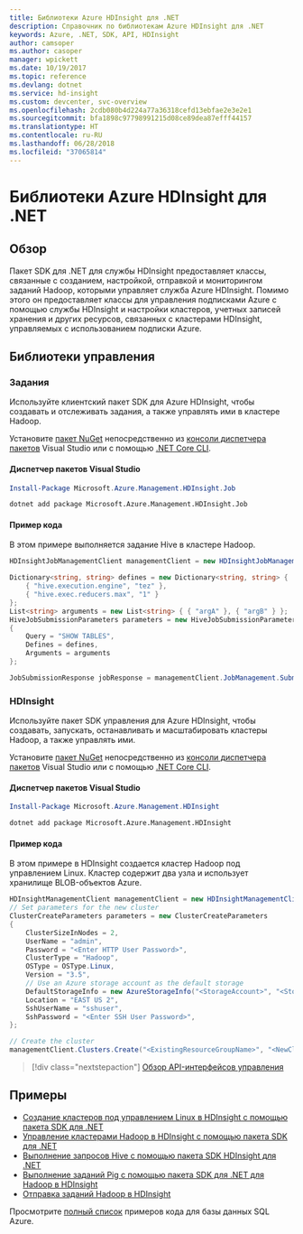 ```yaml
---
title: Библиотеки Azure HDInsight для .NET
description: Справочник по библиотекам Azure HDInsight для .NET
keywords: Azure, .NET, SDK, API, HDInsight
author: camsoper
ms.author: casoper
manager: wpickett
ms.date: 10/19/2017
ms.topic: reference
ms.devlang: dotnet
ms.service: hd-insight
ms.custom: devcenter, svc-overview
ms.openlocfilehash: 2cdb080b4d224a77a36318cefd13ebfae2e3e2e1
ms.sourcegitcommit: bfa1898c97798991215d08ce89dea87efff44157
ms.translationtype: HT
ms.contentlocale: ru-RU
ms.lasthandoff: 06/28/2018
ms.locfileid: "37065814"
---
```

# <a name="azure-hdinsight-libraries-for-net"></a>Библиотеки Azure HDInsight для .NET

## <a name="overview"></a>Обзор

Пакет SDK для .NET для службы HDInsight предоставляет классы, связанные с созданием, настройкой, отправкой и мониторингом заданий Hadoop, которыми управляет служба Azure HDInsight. Помимо этого он предоставляет классы для управления подписками Azure с помощью службы HDInsight и настройки кластеров, учетных записей хранения и других ресурсов, связанных с кластерами HDInsight, управляемых с использованием подписки Azure.

## <a name="management-libraries"></a>Библиотеки управления

### <a name="jobs"></a>Задания

Используйте клиентский пакет SDK для Azure HDInsight, чтобы создавать и отслеживать задания, а также управлять ими в кластере Hadoop. 

Установите [пакет NuGet](https://www.nuget.org/packages/Microsoft.Azure.Management.HDInsight.Job) непосредственно из [консоли диспетчера пакетов][PackageManager] Visual Studio или с помощью [.NET Core CLI][DotNetCLI].

#### <a name="visual-studio-package-manager"></a>Диспетчер пакетов Visual Studio

```powershell
Install-Package Microsoft.Azure.Management.HDInsight.Job
```

```bash
dotnet add package Microsoft.Azure.Management.HDInsight.Job
```

#### <a name="code-example"></a>Пример кода

В этом примере выполняется задание Hive в кластере Hadoop.

```csharp
HDInsightJobManagementClient managementClient = new HDInsightJobManagementClient(clusterUri, credentials);

Dictionary<string, string> defines = new Dictionary<string, string> {
    { "hive.execution.engine", "tez" },
    { "hive.exec.reducers.max", "1" }
};
List<string> arguments = new List<string> { { "argA" }, { "argB" } };
HiveJobSubmissionParameters parameters = new HiveJobSubmissionParameters
{
    Query = "SHOW TABLES",
    Defines = defines,
    Arguments = arguments
};

JobSubmissionResponse jobResponse = managementClient.JobManagement.SubmitHiveJob(parameters);
```

### <a name="hdinsight"></a>HDInsight

Используйте пакет SDK управления для Azure HDInsight, чтобы создавать, запускать, останавливать и масштабировать кластеры Hadoop, а также управлять ими.

Установите [пакет NuGet](https://www.nuget.org/packages/Microsoft.Azure.Management.HDInsight) непосредственно из [консоли диспетчера пакетов][PackageManager] Visual Studio или с помощью [.NET Core CLI][DotNetCLI].

#### <a name="visual-studio-package-manager"></a>Диспетчер пакетов Visual Studio

```powershell
Install-Package Microsoft.Azure.Management.HDInsight
```

```bash
dotnet add package Microsoft.Azure.Management.HDInsight
```

#### <a name="code-example"></a>Пример кода

В этом примере в HDInsight создается кластер Hadoop под управлением Linux. Кластер содержит два узла и использует хранилище BLOB-объектов Azure.

```csharp
HDInsightManagementClient managementClient = new HDInsightManagementClient(authToken);
// Set parameters for the new cluster
ClusterCreateParameters parameters = new ClusterCreateParameters
{
    ClusterSizeInNodes = 2,
    UserName = "admin",
    Password = "<Enter HTTP User Password>",
    ClusterType = "Hadoop",
    OSType = OSType.Linux,
    Version = "3.5",
    // Use an Azure storage account as the default storage
    DefaultStorageInfo = new AzureStorageInfo("<StorageAccount>", "<StorageKey>", "<BlobContainerName>"),
    Location = "EAST US 2",
    SshUserName = "sshuser",
    SshPassword = "<Enter SSH User Password>",
};

// Create the cluster
managementClient.Clusters.Create("<ExistingResourceGroupName>", "<NewClusterName>", parameters);
```

> [!div class="nextstepaction"]
> [Обзор API-интерфейсов управления](/dotnet/api/overview/azure/hdinsights/management)


## <a name="samples"></a>Примеры

- [Создание кластеров под управлением Linux в HDInsight с помощью пакета SDK для .NET](https://docs.microsoft.com/azure/hdinsight/hdinsight-hadoop-create-linux-clusters-dotnet-sdk)
- [Управление кластерами Hadoop в HDInsight с помощью пакета SDK для .NET](https://docs.microsoft.com/azure/hdinsight/hdinsight-administer-use-dotnet-sdk)
- [Выполнение запросов Hive с помощью пакета SDK HDInsight для .NET](https://docs.microsoft.com/azure/hdinsight/hdinsight-hadoop-use-hive-dotnet-sdk)
- [Выполнение заданий Pig с помощью пакета SDK для .NET для Hadoop в HDInsight](https://docs.microsoft.com/azure/hdinsight/hdinsight-hadoop-use-pig-dotnet-sdk)
- [Отправка заданий Hadoop в HDInsight](https://docs.microsoft.com/azure/hdinsight/hdinsight-submit-hadoop-jobs-programmatically)

Просмотрите [полный список](https://azure.microsoft.com/resources/samples/?platform=dotnet&service=hdinsight) примеров кода для базы данных SQL Azure.

[PackageManager]: https://docs.microsoft.com/nuget/tools/package-manager-console
[DotNetCLI]: https://docs.microsoft.com/dotnet/core/tools/dotnet-add-package
